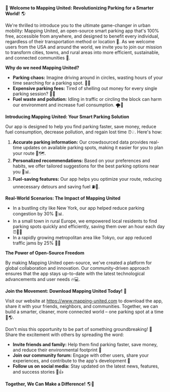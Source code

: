🚀 **Welcome to Mapping United: Revolutionizing Parking for a Smarter World!** 🌎

We're thrilled to introduce you to the ultimate game-changer in urban mobility: Mapping United, an open-source smart parking app that's 100% free, accessible from anywhere, and designed to benefit every individual, regardless of their transportation method or location 🌟. As we welcome users from the USA and around the world, we invite you to join our mission to transform cities, towns, and rural areas into more efficient, sustainable, and connected communities 🌈.

**Why do we need Mapping United?**

*   **Parking chaos:** Imagine driving around in circles, wasting hours of your time searching for a parking spot. 🚗😩
*   **Expensive parking fees:** Tired of shelling out money for every single parking session? 💸😓
*   **Fuel waste and pollution:** Idling in traffic or circling the block can harm our environment and increase fuel consumption. 🌪️🚫

**Introducing Mapping United: Your Smart Parking Solution**

Our app is designed to help you find parking faster, save money, reduce fuel consumption, decrease pollution, and regain lost time ⏰💡. Here's how:

1.  **Accurate parking information:** Our crowdsourced data provides real-time updates on available parking spots, making it easier for you to plan your route 📍🗺️.
2.  **Personalized recommendations:** Based on your preferences and habits, we offer tailored suggestions for the best parking options near you 🤝📊.
3.  **Fuel-saving features:** Our app helps you optimize your route, reducing unnecessary detours and saving fuel ⛽️💨.

**Real-World Scenarios: The Impact of Mapping United**

*   In a bustling city like New York, our app helped reduce parking congestion by 30% 🗼️📊.
*   In a small town in rural Europe, we empowered local residents to find parking spots quickly and efficiently, saving them over an hour each day ⏰👩‍🌾
*   In a rapidly growing metropolitan area like Tokyo, our app reduced traffic jams by 25% 🗼️🚨

**The Power of Open-Source Freedom**

By making Mapping United open-source, we've created a platform for global collaboration and innovation. Our community-driven approach ensures that the app stays up-to-date with the latest technological advancements and user needs 🔥💻.

**Join the Movement: Download Mapping United Today!** 📲

Visit our website at https://www.mapping-united.com to download the app, share it with your friends, neighbors, and communities. Together, we can build a smarter, cleaner, more connected world – one parking spot at a time 💪🌎.

Don't miss this opportunity to be part of something groundbreaking! 🚀 Share the excitement with others by spreading the word:

*   **Invite friends and family:** Help them find parking faster, save money, and reduce their environmental footprint 🤝
*   **Join our community forum:** Engage with other users, share your experiences, and contribute to the app's development 💬
*   **Follow us on social media:** Stay updated on the latest news, features, and success stories 📱👍

**Together, We Can Make a Difference!** 🌎💖